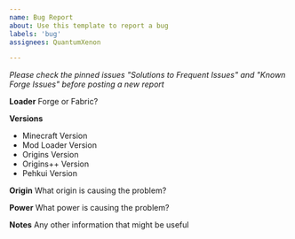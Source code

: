 ```yaml
---
name: Bug Report
about: Use this template to report a bug
labels: 'bug'
assignees: QuantumXenon

---
```

*Please check the pinned issues "Solutions to Frequent Issues" and "Known Forge Issues" before posting a new report*

**Loader**
Forge or Fabric?

**Versions**
- Minecraft Version
- Mod Loader Version
- Origins Version
- Origins++ Version
- Pehkui Version

**Origin**
What origin is causing the problem?

**Power**
What power is causing the problem?

**Notes**
Any other information that might be useful
